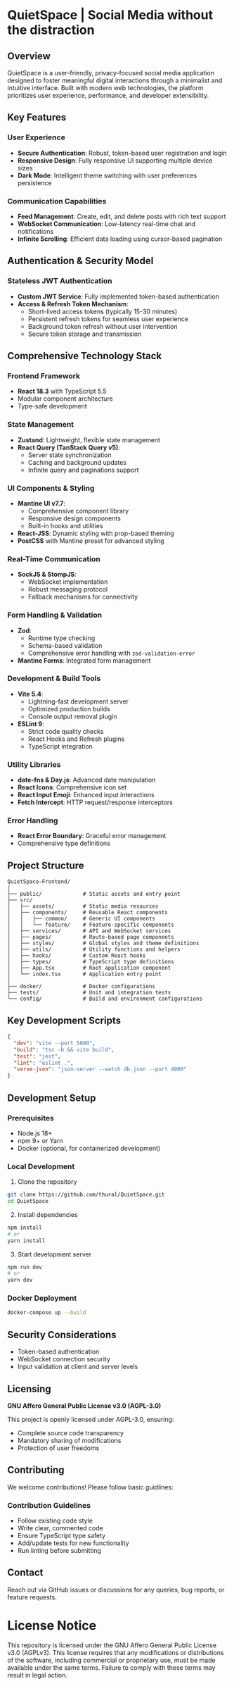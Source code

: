 # QuietSpace | Social Media without the distraction

## Overview

QuietSpace is a user-friendly, privacy-focused social media application designed to foster meaningful digital interactions through a minimalist and intuitive interface. Built with modern web technologies, the platform prioritizes user experience, performance, and developer extensibility.

## Key Features

### User Experience
- **Secure Authentication**: Robust, token-based user registration and login
- **Responsive Design**: Fully responsive UI supporting multiple device sizes
- **Dark Mode**: Intelligent theme switching with user preferences persistence

### Communication Capabilities
- **Feed Management**: Create, edit, and delete posts with rich text support
- **WebSocket Communication**: Low-latency real-time chat and notifications
- **Infinite Scrolling**: Efficient data loading using cursor-based pagination

## Authentication & Security Model

### Stateless JWT Authentication
- **Custom JWT Service**: Fully implemented token-based authentication
- **Access & Refresh Token Mechanism**:
  - Short-lived access tokens (typically 15-30 minutes)
  - Persistent refresh tokens for seamless user experience
  - Background token refresh without user intervention
  - Secure token storage and transmission

## Comprehensive Technology Stack

### Frontend Framework
- **React 18.3** with TypeScript 5.5
- Modular component architecture
- Type-safe development

### State Management
- **Zustand**: Lightweight, flexible state management
- **React Query (TanStack Query v5)**: 
  - Server state synchronization
  - Caching and background updates
  - Infinite query and paginations support

### UI Components & Styling
- **Mantine UI v7.7**:
  - Comprehensive component library
  - Responsive design components
  - Built-in hooks and utilities
- **React-JSS**: Dynamic styling with prop-based theming
- **PostCSS** with Mantine preset for advanced styling

### Real-Time Communication
- **SockJS & StompJS**: 
  - WebSocket implementation
  - Robust messaging protocol
  - Fallback mechanisms for connectivity

### Form Handling & Validation
- **Zod**: 
  - Runtime type checking
  - Schema-based validation
  - Comprehensive error handling with `zod-validation-error`
- **Mantine Forms**: Integrated form management

### Development & Build Tools
- **Vite 5.4**: 
  - Lightning-fast development server
  - Optimized production builds
  - Console output removal plugin
- **ESLint 9**: 
  - Strict code quality checks
  - React Hooks and Refresh plugins
  - TypeScript integration

### Utility Libraries
- **date-fns & Day.js**: Advanced date manipulation
- **React Icons**: Comprehensive icon set
- **React Input Emoji**: Enhanced input interactions
- **Fetch Intercept**: HTTP request/response interceptors

### Error Handling
- **React Error Boundary**: Graceful error management
- Comprehensive type definitions

## Project Structure

```
QuietSpace-Frontend/
│
├── public/             # Static assets and entry point
├── src/
│   ├── assets/         # Static media resources
│   ├── components/     # Reusable React components
│   │   ├── common/     # Generic UI components
│   │   └── feature/    # Feature-specific components
│   ├── services/       # API and WebSocket services
│   ├── pages/          # Route-based page components
│   ├── styles/         # Global styles and theme definitions
│   ├── utils/          # Utility functions and helpers
│   ├── hooks/          # Custom React hooks
│   ├── types/          # TypeScript type definitions
│   ├── App.tsx         # Root application component
│   └── index.tsx       # Application entry point
│
├── docker/             # Docker configurations
├── tests/              # Unit and integration tests
└── config/             # Build and environment configurations
```

## Key Development Scripts

```json
{
  "dev": "vite --port 5000",
  "build": "tsc -b && vite build",
  "test": "jest",
  "lint": "eslint .",
  "serve-json": "json-server --watch db.json --port 4000"
}
```

## Development Setup

### Prerequisites
- Node.js 18+ 
- npm 9+ or Yarn
- Docker (optional, for containerized development)

### Local Development

1. Clone the repository
```bash
git clone https://github.com/thural/QuietSpace.git
cd QuietSpace
```

2. Install dependencies
```bash
npm install
# or
yarn install
```

3. Start development server
```bash
npm run dev
# or 
yarn dev
```

### Docker Deployment

```bash
docker-compose up --build
```

## Security Considerations

- Token-based authentication
- WebSocket connection security
- Input validation at client and server levels

## Licensing

**GNU Affero General Public License v3.0 (AGPL-3.0)**

This project is openly licensed under AGPL-3.0, ensuring:
- Complete source code transparency
- Mandatory sharing of modifications
- Protection of user freedoms

## Contributing

We welcome contributions! Please follow basic guidlines:

### Contribution Guidelines
- Follow existing code style
- Write clear, commented code
- Ensure TypeScript type safety
- Add/update tests for new functionality
- Run linting before submitting

## Contact

Reach out via GitHub issues or discussions for any queries, bug reports, or feature requests.

# License Notice

This repository is licensed under the GNU Affero General Public License v3.0 (AGPLv3). This license requires that any modifications or distributions of the software, including commercial or proprietary use, must be made available under the same terms. Failure to comply with these terms may result in legal action.
